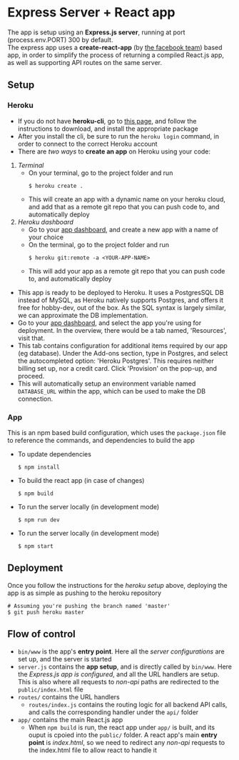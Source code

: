 # Express Server + React app
The app is setup using an **Express.js server**, running at port (process.env.PORT) 300 by default.  
The express app uses a **create-react-app** (by [the facebook team](https://github.com/facebook/create-react-app)) based app, in order to simplify the process of returning a compiled React.js app, as well as supporting API routes on the same server.

## Setup
### Heroku
- If you do not have **heroku-cli**, go to [this page](https://devcenter.heroku.com/articles/heroku-cli), and follow the instructions to download, and install the appropriate package
- After you install the cli, be sure to run the `heroku login` command, in order to connect to the correct Heroku account
- There are *two ways* to **create an app** on Heroku using your code:
1. *Terminal*
    - On your terminal, go to the project folder and run
        ```
        $ heroku create .
        ```
    - This will create an app with a dynamic name on your heroku cloud, and add that as a remote git repo that you can push code to, and automatically deploy
2. *Heroku dashboard*
    - Go to your [app dashboard](https://dashboard.heroku.com), and create a new app with a name of your choice
    - On the terminal, go to the project folder and run
        ```
        $ heroku git:remote -a <YOUR-APP-NAME>
        ```
    - This will add your app as a remote git repo that you can push code to, and automatically deploy
- This app is ready to be deployed to Heroku. It uses a PostgresSQL DB instead of MySQL, as Heroku natively supports Postgres, and offers it free for hobby-dev, out of the box. As the SQL syntax is largely similar, we can approximate the DB implementation.
- Go to your [app dashboard](https://dashboard.heroku.com), and select the app you're using for deployment. In the overview, there would be a tab named, 'Resources', visit that.
- This tab contains configuration for additional items required by our app (eg database). Under the Add-ons section, type in Postgres, and select the autocompleted option: 'Heroku Postgres'. This requires neither billing set up, nor a credit card. Click 'Provision' on the pop-up, and proceed.
- This will automatically setup an environment variable named `DATABASE_URL` within the app, which can be used to make the DB connection.

### App
This is an npm based build configuration, which uses the `package.json` file to reference the commands, and dependencies to build the app
- To update dependencies
    ```
    $ npm install
    ```
- To build the react app (in case of changes)
    ```
    $ npm build
    ```
- To run the server locally (in development mode)
    ```
    $ npm run dev
    ```
- To run the server locally (in development mode)
    ```
    $ npm start
    ```

## Deployment
Once you follow the instructions for the *heroku setup* above, deploying the app is as simple as pushing to the heroku repository
```
# Assuming you're pushing the branch named 'master'
$ git push heroku master
```

## Flow of control
- `bin/www` is the app's **entry point**. Here all the *server configurations* are set up, and the server is started
- `server.js` contains the **app setup**, and is directly called by `bin/www`. Here the *Express.js app is configured*, and all the URL handlers are setup. This is also where all requests to *non-api* paths are redirected to the `public/index.html` file
- `routes/` contains the URL handlers
  - `routes/index.js` contains the routing logic for all backend API calls, and calls the corresponding handler under the `api/` folder
- `app/` contains the main React.js app
    - When `npm build` is run, the react app under `app/` is built, and its ouput is cpoied into the `public/` folder. A react app's main **entry point** is *index.html*, so we need to redirect any *non-api* requests to the index.html file to allow react to handle it
